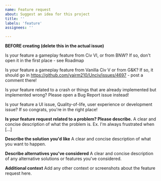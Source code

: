 ```yaml
---
name: Feature request
about: Suggest an idea for this project
title: ''
labels: 'feature'
assignees: ''

---
```


**BEFORE creating (delete this in the actual issue)**

Is your feature a gameplay feature from Civ VI, or from BNW? If so, don't open it in the first place - see Roadmap

Is your feature a gameplay feature from Vanilla Civ V or from G&K? If so, it should go in https://github.com/yairm210/Unciv/issues/4697 - post a comment there!

Is your feature related to a crash or things that are already implemented but implemented wrong? Please open a Bug Report issue instead!

Is your feature a UI issue, Quality-of-life, user experience or development issue? If so congrats, you're in the right place!

**Is your feature request related to a problem? Please describe.**
A clear and concise description of what the problem is. Ex. I'm always frustrated when [...]

**Describe the solution you'd like**
A clear and concise description of what you want to happen.

**Describe alternatives you've considered**
A clear and concise description of any alternative solutions or features you've considered.

**Additional context**
Add any other context or screenshots about the feature request here.
